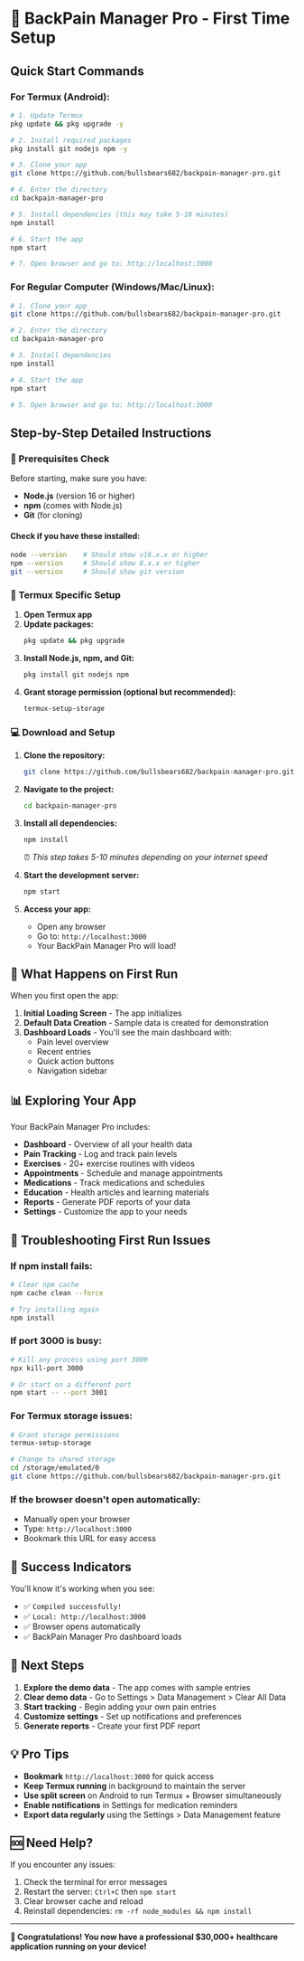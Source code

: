 # 🚀 BackPain Manager Pro - First Time Setup

## **Quick Start Commands**

### **For Termux (Android):**
```bash
# 1. Update Termux
pkg update && pkg upgrade -y

# 2. Install required packages
pkg install git nodejs npm -y

# 3. Clone your app
git clone https://github.com/bullsbears682/backpain-manager-pro.git

# 4. Enter the directory
cd backpain-manager-pro

# 5. Install dependencies (this may take 5-10 minutes)
npm install

# 6. Start the app
npm start

# 7. Open browser and go to: http://localhost:3000
```

### **For Regular Computer (Windows/Mac/Linux):**
```bash
# 1. Clone your app
git clone https://github.com/bullsbears682/backpain-manager-pro.git

# 2. Enter the directory
cd backpain-manager-pro

# 3. Install dependencies
npm install

# 4. Start the app
npm start

# 5. Open browser and go to: http://localhost:3000
```

## **Step-by-Step Detailed Instructions**

### **🔧 Prerequisites Check**

Before starting, make sure you have:
- **Node.js** (version 16 or higher)
- **npm** (comes with Node.js)
- **Git** (for cloning)

#### **Check if you have these installed:**
```bash
node --version    # Should show v16.x.x or higher
npm --version     # Should show 8.x.x or higher
git --version     # Should show git version
```

### **📱 Termux Specific Setup**

1. **Open Termux app**
2. **Update packages:**
   ```bash
   pkg update && pkg upgrade
   ```
3. **Install Node.js, npm, and Git:**
   ```bash
   pkg install git nodejs npm
   ```
4. **Grant storage permission (optional but recommended):**
   ```bash
   termux-setup-storage
   ```

### **💻 Download and Setup**

1. **Clone the repository:**
   ```bash
   git clone https://github.com/bullsbears682/backpain-manager-pro.git
   ```

2. **Navigate to the project:**
   ```bash
   cd backpain-manager-pro
   ```

3. **Install all dependencies:**
   ```bash
   npm install
   ```
   ⏰ *This step takes 5-10 minutes depending on your internet speed*

4. **Start the development server:**
   ```bash
   npm start
   ```

5. **Access your app:**
   - Open any browser
   - Go to: `http://localhost:3000`
   - Your BackPain Manager Pro will load!

## **🎯 What Happens on First Run**

When you first open the app:

1. **Initial Loading Screen** - The app initializes
2. **Default Data Creation** - Sample data is created for demonstration
3. **Dashboard Loads** - You'll see the main dashboard with:
   - Pain level overview
   - Recent entries
   - Quick action buttons
   - Navigation sidebar

## **📊 Exploring Your App**

Your BackPain Manager Pro includes:

- **Dashboard** - Overview of all your health data
- **Pain Tracking** - Log and track pain levels
- **Exercises** - 20+ exercise routines with videos
- **Appointments** - Schedule and manage appointments
- **Medications** - Track medications and schedules
- **Education** - Health articles and learning materials
- **Reports** - Generate PDF reports of your data
- **Settings** - Customize the app to your needs

## **🔧 Troubleshooting First Run Issues**

### **If npm install fails:**
```bash
# Clear npm cache
npm cache clean --force

# Try installing again
npm install
```

### **If port 3000 is busy:**
```bash
# Kill any process using port 3000
npx kill-port 3000

# Or start on a different port
npm start -- --port 3001
```

### **For Termux storage issues:**
```bash
# Grant storage permissions
termux-setup-storage

# Change to shared storage
cd /storage/emulated/0
git clone https://github.com/bullsbears682/backpain-manager-pro.git
```

### **If the browser doesn't open automatically:**
- Manually open your browser
- Type: `http://localhost:3000`
- Bookmark this URL for easy access

## **🎉 Success Indicators**

You'll know it's working when you see:
- ✅ `Compiled successfully!`
- ✅ `Local: http://localhost:3000`
- ✅ Browser opens automatically
- ✅ BackPain Manager Pro dashboard loads

## **🚀 Next Steps**

1. **Explore the demo data** - The app comes with sample entries
2. **Clear demo data** - Go to Settings > Data Management > Clear All Data
3. **Start tracking** - Begin adding your own pain entries
4. **Customize settings** - Set up notifications and preferences
5. **Generate reports** - Create your first PDF report

## **💡 Pro Tips**

- **Bookmark** `http://localhost:3000` for quick access
- **Keep Termux running** in background to maintain the server
- **Use split screen** on Android to run Termux + Browser simultaneously
- **Enable notifications** in Settings for medication reminders
- **Export data regularly** using the Settings > Data Management feature

## **🆘 Need Help?**

If you encounter any issues:

1. Check the terminal for error messages
2. Restart the server: `Ctrl+C` then `npm start`
3. Clear browser cache and reload
4. Reinstall dependencies: `rm -rf node_modules && npm install`

---

**🏥 Congratulations! You now have a professional $30,000+ healthcare application running on your device!**